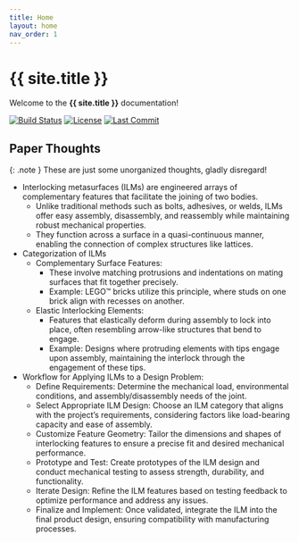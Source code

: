 ```yaml
---
title: Home
layout: home
nav_order: 1
---
```


# {{ site.title }}

Welcome to the **{{ site.title }}** documentation!

[![Build Status](https://img.shields.io/github/actions/workflow/status/CameronBrooks11/iLOX/pages.yml?branch=main)](https://github.com/CameronBrooks11/iLOX/actions)
[![License](https://img.shields.io/github/license/CameronBrooks11/iLOX?branch=main)](https://github.com/CameronBrooks11/iLOX/blob/main/LICENSE)
[![Last Commit](https://img.shields.io/github/last-commit/CameronBrooks11/iLOX)](https://github.com/CameronBrooks11/iLOX/commits/main)

## Paper Thoughts

{: .note }
These are just some unorganized thoughts, gladly disregard!

- Interlocking metasurfaces (ILMs) are engineered arrays of complementary features that facilitate the joining of two bodies.
  - Unlike traditional methods such as bolts, adhesives, or welds, ILMs offer easy assembly, disassembly, and reassembly while maintaining robust mechanical properties.
  - They function across a surface in a quasi-continuous manner, enabling the connection of complex structures like lattices.
- Categorization of ILMs
  - Complementary Surface Features:
    - These involve matching protrusions and indentations on mating surfaces that fit together precisely.
    - Example: LEGO™ bricks utilize this principle, where studs on one brick align with recesses on another.
  - Elastic Interlocking Elements:
    - Features that elastically deform during assembly to lock into place, often resembling arrow-like structures that bend to engage.
    - Example: Designs where protruding elements with tips engage upon assembly, maintaining the interlock through the engagement of these tips.
- Workflow for Applying ILMs to a Design Problem:
  - Define Requirements: Determine the mechanical load, environmental conditions, and assembly/disassembly needs of the joint.
  - Select Appropriate ILM Design: Choose an ILM category that aligns with the project’s requirements, considering factors like load-bearing capacity and ease of assembly.
  - Customize Feature Geometry: Tailor the dimensions and shapes of interlocking features to ensure a precise fit and desired mechanical performance.
  - Prototype and Test: Create prototypes of the ILM design and conduct mechanical testing to assess strength, durability, and functionality.
  - Iterate Design: Refine the ILM features based on testing feedback to optimize performance and address any issues.
  - Finalize and Implement: Once validated, integrate the ILM into the final product design, ensuring compatibility with manufacturing processes.
